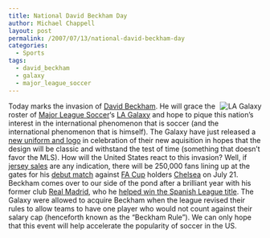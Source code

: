 ```yaml
---
title: National David Beckham Day
author: Michael Chappell
layout: post
permalink: /2007/07/13/national-david-beckham-day
categories:
  - Sports
tags:
  - david_beckham
  - galaxy
  - major_league_soccer
---
```

<img src="http://digivation.net/wp-content/uploads/2007/07/galaxy-logo.jpg" alt="LA Galaxy" align="right" />Today marks the invasion of [David Beckham][1]. He will grace the roster of [Major League Soccer][2]&#8216;s [LA Galaxy][3] and hope to pique this nation&#8217;s interest in the international phenomenon that is soccer (and the international phenomenon that is himself). The Galaxy have just released a [new uniform and logo][4] in celebration of their new aquisition in hopes that the design will be classic and withstand the test of time (something that doesn&#8217;t favor the MLS). How will the United States react to this invasion? Well, if [jersey sales][5] are any indication, there will be 250,000 fans lining up at the gates for his [debut match][6] against [FA Cup][7] holders [Chelsea][8] on July 21. Beckham comes over to our side of the pond after a brilliant year with his former club [Real Madrid][9], who he [helped win the Spanish League title][10]. The Galaxy were allowed to acquire Beckham when the league revised their rules to allow teams to have one player who would not count against their salary cap (henceforth known as the &#8220;Beckham Rule&#8221;). We can only hope that this event will help accelerate the popularity of soccer in the US.

 [1]: http://en.wikipedia.org/wiki/David_beckham
 [2]: http://en.wikipedia.org/wiki/Major_League_Soccer
 [3]: http://en.wikipedia.org/wiki/La_galaxy
 [4]: http://msn.foxsports.com/soccer/story/7013186
 [5]: http://www.dailymail.co.uk/pages/live/articles/sport/football.html?in_article_id=467960&in_page_id=1779
 [6]: http://soccernet.espn.go.com/news/story?id=443399&cc=5901
 [7]: http://en.wikipedia.org/wiki/FA_Cup
 [8]: http://en.wikipedia.org/wiki/Chelsea_F.C.
 [9]: http://en.wikipedia.org/wiki/Real_Madrid
 [10]: http://soccernet.espn.go.com/news/story?id=439478&cc=5901